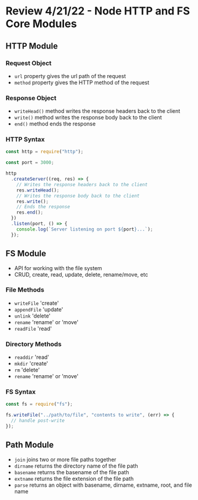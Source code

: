 # Review 4/21/22 - Node HTTP and FS Core Modules

## HTTP Module

### Request Object

- `url` property gives the url path of the request
- `method` property gives the HTTP method of the request

### Response Object

- `writeHead()` method writes the response headers back to the client
- `write()` method writes the response body back to the client
- `end()` method ends the response

### HTTP Syntax

```js
const http = require("http");

const port = 3000;

http
  .createServer((req, res) => {
    // Writes the response headers back to the client
    res.writeHead();
    // Writes the response body back to the client
    res.write();
    // Ends the response
    res.end();
  })
  .listen(port, () => {
    console.log(`Server listening on port ${port}...`);
  });
```

## FS Module

- API for working with the file system
- CRUD, create, read, update, delete, rename/move, etc

### File Methods

- `writeFile` 'create'
- `appendFile` 'update'
- `unlink` 'delete'
- `rename` 'rename' or 'move'
- `readFile` 'read'

### Directory Methods

- `readdir` 'read'
- `mkdir` 'create'
- `rm` 'delete'
- `rename` 'rename' or 'move'

### FS Syntax

```js
const fs = require("fs");

fs.writeFile("../path/to/file", "contents to write", (err) => {
  // handle post-write
});
```

## Path Module

- `join` joins two or more file paths together
- `dirname` returns the directory name of the file path
- `basename` returns the basename of the file path
- `extname` returns the file extension of the file path
- `parse` returns an object with basename, dirname, extname, root, and file name
